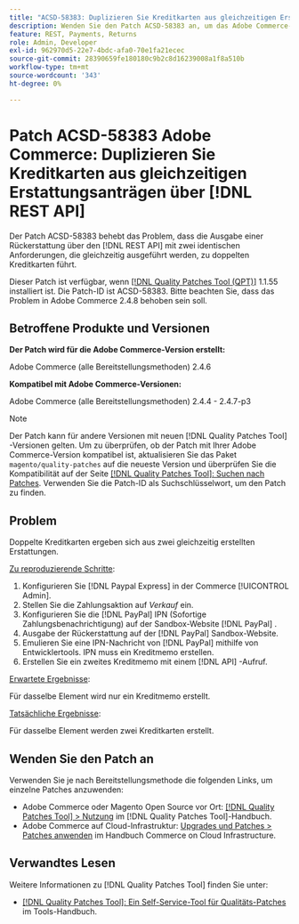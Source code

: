 ```yaml
---
title: "ACSD-58383: Duplizieren Sie Kreditkarten aus gleichzeitigen Erstattungsanträgen via [!DNL REST API]"
description: Wenden Sie den Patch ACSD-58383 an, um das Adobe Commerce-Problem zu beheben, bei dem die Ausgabe einer Rückerstattung über den  [!DNL REST API] mit zwei identischen Anforderungen, die gleichzeitig ausgeführt werden, doppelte Kreditmemos erzeugt.
feature: REST, Payments, Returns
role: Admin, Developer
exl-id: 962970d5-22e7-4bdc-afa0-70e1fa21ecec
source-git-commit: 28390659fe180180c9b2c8d16239008a1f8a510b
workflow-type: tm+mt
source-wordcount: '343'
ht-degree: 0%

---
```


# Patch ACSD-58383 Adobe Commerce: Duplizieren Sie Kreditkarten aus gleichzeitigen Erstattungsanträgen über [!DNL REST API]

Der Patch ACSD-58383 behebt das Problem, dass die Ausgabe einer Rückerstattung über den [!DNL REST API] mit zwei identischen Anforderungen, die gleichzeitig ausgeführt werden, zu doppelten Kreditkarten führt.

Dieser Patch ist verfügbar, wenn [[!DNL Quality Patches Tool (QPT)]](/help/tools/quality-patches-tool/quality-patches-tool-to-self-serve-quality-patches.md) 1.1.55 installiert ist. Die Patch-ID ist ACSD-58383. Bitte beachten Sie, dass das Problem in Adobe Commerce 2.4.8 behoben sein soll.

## Betroffene Produkte und Versionen

**Der Patch wird für die Adobe Commerce-Version erstellt:**

Adobe Commerce (alle Bereitstellungsmethoden) 2.4.6

**Kompatibel mit Adobe Commerce-Versionen:**

Adobe Commerce (alle Bereitstellungsmethoden) 2.4.4 - 2.4.7-p3


>[!NOTE]
>
>Der Patch kann für andere Versionen mit neuen [!DNL Quality Patches Tool] -Versionen gelten. Um zu überprüfen, ob der Patch mit Ihrer Adobe Commerce-Version kompatibel ist, aktualisieren Sie das Paket `magento/quality-patches` auf die neueste Version und überprüfen Sie die Kompatibilität auf der Seite [[!DNL Quality Patches Tool]: Suchen nach Patches](https://experienceleague.adobe.com/tools/commerce-quality-patches/index.html). Verwenden Sie die Patch-ID als Suchschlüsselwort, um den Patch zu finden.

## Problem

Doppelte Kreditkarten ergeben sich aus zwei gleichzeitig erstellten Erstattungen.

<u>Zu reproduzierende Schritte</u>:

1. Konfigurieren Sie [!DNL Paypal Express] in der Commerce [!UICONTROL Admin].
1. Stellen Sie die Zahlungsaktion auf *Verkauf* ein.
1. Konfigurieren Sie die [!DNL PayPal] IPN (Sofortige Zahlungsbenachrichtigung) auf der Sandbox-Website [!DNL PayPal] .
1. Ausgabe der Rückerstattung auf der [!DNL PayPal] Sandbox-Website.
1. Emulieren Sie eine IPN-Nachricht von [!DNL PayPal] mithilfe von Entwicklertools. IPN muss ein Kreditmemo erstellen.
1. Erstellen Sie ein zweites Kreditmemo mit einem [!DNL API] -Aufruf.

<u>Erwartete Ergebnisse</u>:

Für dasselbe Element wird nur ein Kreditmemo erstellt.


<u>Tatsächliche Ergebnisse</u>:

Für dasselbe Element werden zwei Kreditkarten erstellt.

## Wenden Sie den Patch an

Verwenden Sie je nach Bereitstellungsmethode die folgenden Links, um einzelne Patches anzuwenden:

* Adobe Commerce oder Magento Open Source vor Ort: [[!DNL Quality Patches Tool] > Nutzung](/help/tools/quality-patches-tool/usage.md) im [!DNL Quality Patches Tool]-Handbuch.
* Adobe Commerce auf Cloud-Infrastruktur: [Upgrades und Patches > Patches anwenden](https://experienceleague.adobe.com/docs/commerce-cloud-service/user-guide/develop/upgrade/apply-patches.html) im Handbuch Commerce on Cloud Infrastructure.


## Verwandtes Lesen

Weitere Informationen zu [!DNL Quality Patches Tool] finden Sie unter:

* [[!DNL Quality Patches Tool]: Ein Self-Service-Tool für Qualitäts-Patches](/help/tools/quality-patches-tool/quality-patches-tool-to-self-serve-quality-patches.md) im Tools-Handbuch.
